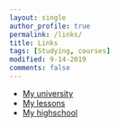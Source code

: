 ```yaml
---
layout: single
author_profile: true
permalink: /links/
title: Links
tags: [Studying, courses]
modified: 9-14-2019
comments: false
---
```




* [My university](http://www.iust.ac.ir/)
* [My lessons](https://sauleh.github.io/fc98/lectures/)
* [My highschool](t.me/FarzaneganBarnamerizi)

